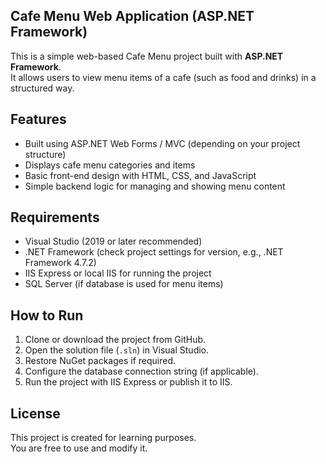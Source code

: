 ## Cafe Menu Web Application (ASP.NET Framework)

This is a simple web-based Cafe Menu project built with **ASP.NET Framework**.  
It allows users to view menu items of a cafe (such as food and drinks) in a structured way.

## Features
- Built using ASP.NET Web Forms / MVC (depending on your project structure)
- Displays cafe menu categories and items
- Basic front-end design with HTML, CSS, and JavaScript
- Simple backend logic for managing and showing menu content

## Requirements
- Visual Studio (2019 or later recommended)
- .NET Framework (check project settings for version, e.g., .NET Framework 4.7.2)
- IIS Express or local IIS for running the project
- SQL Server (if database is used for menu items)

## How to Run
1. Clone or download the project from GitHub.
2. Open the solution file (`.sln`) in Visual Studio.
3. Restore NuGet packages if required.
4. Configure the database connection string (if applicable).
5. Run the project with IIS Express or publish it to IIS.

## License
This project is created for learning purposes.  
You are free to use and modify it.
